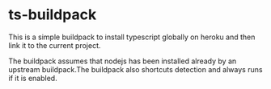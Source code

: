 # ts-buildpack

This is a simple buildpack to install typescript globally on heroku and then link it to the current project.

The buildpack assumes that nodejs has been installed already by an upstream buildpack.The buildpack also shortcuts detection and always runs if it is enabled.

